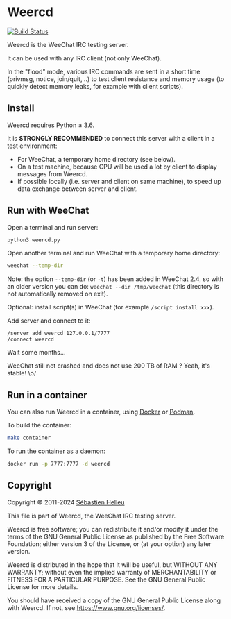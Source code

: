 # Weercd

[![Build Status](https://github.com/weechat/weercd/workflows/CI/badge.svg)](https://github.com/weechat/weercd/actions?query=workflow%3A%22CI%22)

Weercd is the WeeChat IRC testing server.

It can be used with any IRC client (not only WeeChat).

In the "flood" mode, various IRC commands are sent in a short time (privmsg,
notice, join/quit, ..) to test client resistance and memory usage (to quickly
detect memory leaks, for example with client scripts).

## Install

Weercd requires Python ≥ 3.6.

It is **STRONGLY RECOMMENDED** to connect this server with a client in a test
environment:

- For WeeChat, a temporary home directory (see below).
- On a test machine, because CPU will be used a lot by client to display
  messages from Weercd.
- If possible locally (i.e. server and client on same machine), to speed up
  data exchange between server and client.

## Run with WeeChat

Open a terminal and run server:

```bash
python3 weercd.py
```

Open another terminal and run WeeChat with a temporary home directory:

```bash
weechat --temp-dir
```

Note: the option `--temp-dir` (or `-t`) has been added in WeeChat 2.4, so with
an older version you can do: `weechat --dir /tmp/weechat` (this directory is
not automatically removed on exit).

Optional: install script(s) in WeeChat (for example `/script install xxx`).

Add server and connect to it:

```text
/server add weercd 127.0.0.1/7777
/connect weercd
```

Wait some months…

WeeChat still not crashed and does not use 200 TB of RAM ?
Yeah, it's stable! \o/

## Run in a container

You can also run Weercd in a container, using [Docker](https://www.docker.com/)
or [Podman](https://podman.io/).

To build the container:

```bash
make container
```

To run the container as a daemon:

```bash
docker run -p 7777:7777 -d weercd
```

## Copyright

Copyright © 2011-2024 [Sébastien Helleu](https://github.com/flashcode)

This file is part of Weercd, the WeeChat IRC testing server.

Weercd is free software; you can redistribute it and/or modify
it under the terms of the GNU General Public License as published by
the Free Software Foundation; either version 3 of the License, or
(at your option) any later version.

Weercd is distributed in the hope that it will be useful,
but WITHOUT ANY WARRANTY; without even the implied warranty of
MERCHANTABILITY or FITNESS FOR A PARTICULAR PURPOSE.  See the
GNU General Public License for more details.

You should have received a copy of the GNU General Public License
along with Weercd.  If not, see <https://www.gnu.org/licenses/>.
